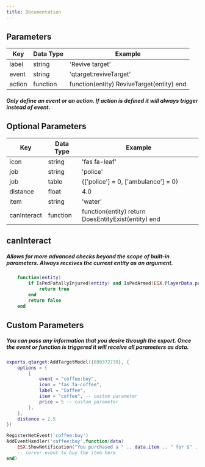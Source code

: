 ```yaml
---
title: Documentation
---
```


## Parameters

| Key | Data Type | Example |
| --- | --- | --- |
| label | string | 'Revive target' |
| event | string | 'qtarget:reviveTarget' | 
| action | function | function(entity) ReviveTarget(entity) end | 

##### Only define an event or an action. If action is defined it will always trigger instead of event.

## Optional Parameters

| Key | Data Type | Example |
| --- | --- | --- |
| icon | string | 'fas fa-leaf' |
| job | string | 'police' |
| job | table | {['police'] = 0, ['ambulance'] = 0} |
| distance | float | 4.0 |
| item | string | 'water' |
| canInteract | function | function(entity) return DoesEntityExist(entity) end |

## canInteract
##### Allows for more advanced checks beyond the scope of built-in parameters. Always receives the current entity as an argument.
```lua
    function(entity)
        if IsPedFatallyInjured(entity) and IsPedArmed(ESX.PlayerData.ped, 2 | 4) then
            return true
        end
        return false
    end
```

## Custom Parameters
##### You can pass any information that you desire through the export. Once the event or function is triggered it will receive all parameters as data.
```lua
exports.qtarget:AddTargetModel({690372739}, {
    options = {
        {
            event = "coffee:buy",
            icon = "fas fa-coffee",
            label = "Coffee",
            item = "coffee", -- custom parameter
            price = 5 -- custom parameter
        },
    },
    distance = 2.5
})

RegisterNetEvent('coffee:buy')
AddEventHandler('coffee:buy',function(data)
    ESX.ShowNotification("You purchased a " .. data.item .. " for $" .. data.price .. ". Enjoy!")
    -- server event to buy the item here
end)
```
